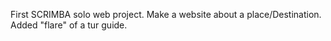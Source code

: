 First SCRIMBA solo web project.
Make a website about a place/Destination.
Added "flare" of a tur guide.
